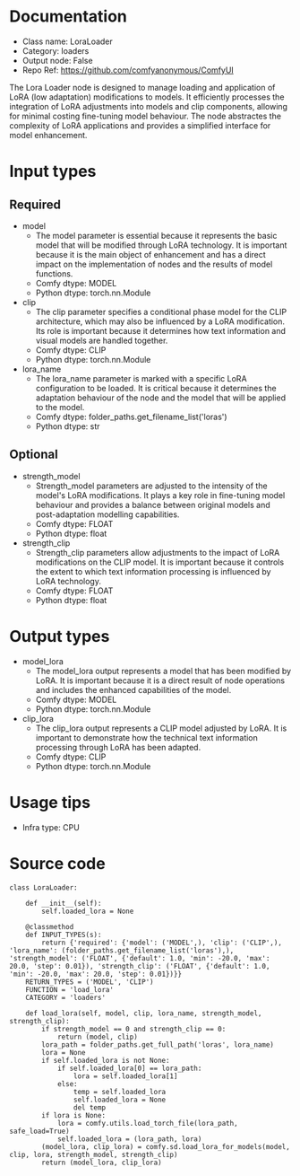 # Documentation
- Class name: LoraLoader
- Category: loaders
- Output node: False
- Repo Ref: https://github.com/comfyanonymous/ComfyUI

The Lora Loader node is designed to manage loading and application of LoRA (low adaptation) modifications to models. It efficiently processes the integration of LoRA adjustments into models and clip components, allowing for minimal costing fine-tuning model behaviour. The node abstractes the complexity of LoRA applications and provides a simplified interface for model enhancement.

# Input types
## Required
- model
    - The model parameter is essential because it represents the basic model that will be modified through LoRA technology. It is important because it is the main object of enhancement and has a direct impact on the implementation of nodes and the results of model functions.
    - Comfy dtype: MODEL
    - Python dtype: torch.nn.Module
- clip
    - The clip parameter specifies a conditional phase model for the CLIP architecture, which may also be influenced by a LoRA modification. Its role is important because it determines how text information and visual models are handled together.
    - Comfy dtype: CLIP
    - Python dtype: torch.nn.Module
- lora_name
    - The lora_name parameter is marked with a specific LoRA configuration to be loaded. It is critical because it determines the adaptation behaviour of the node and the model that will be applied to the model.
    - Comfy dtype: folder_paths.get_filename_list('loras')
    - Python dtype: str
## Optional
- strength_model
    - Strength_model parameters are adjusted to the intensity of the model's LoRA modifications. It plays a key role in fine-tuning model behaviour and provides a balance between original models and post-adaptation modelling capabilities.
    - Comfy dtype: FLOAT
    - Python dtype: float
- strength_clip
    - Strength_clip parameters allow adjustments to the impact of LoRA modifications on the CLIP model. It is important because it controls the extent to which text information processing is influenced by LoRA technology.
    - Comfy dtype: FLOAT
    - Python dtype: float

# Output types
- model_lora
    - The model_lora output represents a model that has been modified by LoRA. It is important because it is a direct result of node operations and includes the enhanced capabilities of the model.
    - Comfy dtype: MODEL
    - Python dtype: torch.nn.Module
- clip_lora
    - The clip_lora output represents a CLIP model adjusted by LoRA. It is important to demonstrate how the technical text information processing through LoRA has been adapted.
    - Comfy dtype: CLIP
    - Python dtype: torch.nn.Module

# Usage tips
- Infra type: CPU

# Source code
```
class LoraLoader:

    def __init__(self):
        self.loaded_lora = None

    @classmethod
    def INPUT_TYPES(s):
        return {'required': {'model': ('MODEL',), 'clip': ('CLIP',), 'lora_name': (folder_paths.get_filename_list('loras'),), 'strength_model': ('FLOAT', {'default': 1.0, 'min': -20.0, 'max': 20.0, 'step': 0.01}), 'strength_clip': ('FLOAT', {'default': 1.0, 'min': -20.0, 'max': 20.0, 'step': 0.01})}}
    RETURN_TYPES = ('MODEL', 'CLIP')
    FUNCTION = 'load_lora'
    CATEGORY = 'loaders'

    def load_lora(self, model, clip, lora_name, strength_model, strength_clip):
        if strength_model == 0 and strength_clip == 0:
            return (model, clip)
        lora_path = folder_paths.get_full_path('loras', lora_name)
        lora = None
        if self.loaded_lora is not None:
            if self.loaded_lora[0] == lora_path:
                lora = self.loaded_lora[1]
            else:
                temp = self.loaded_lora
                self.loaded_lora = None
                del temp
        if lora is None:
            lora = comfy.utils.load_torch_file(lora_path, safe_load=True)
            self.loaded_lora = (lora_path, lora)
        (model_lora, clip_lora) = comfy.sd.load_lora_for_models(model, clip, lora, strength_model, strength_clip)
        return (model_lora, clip_lora)
```